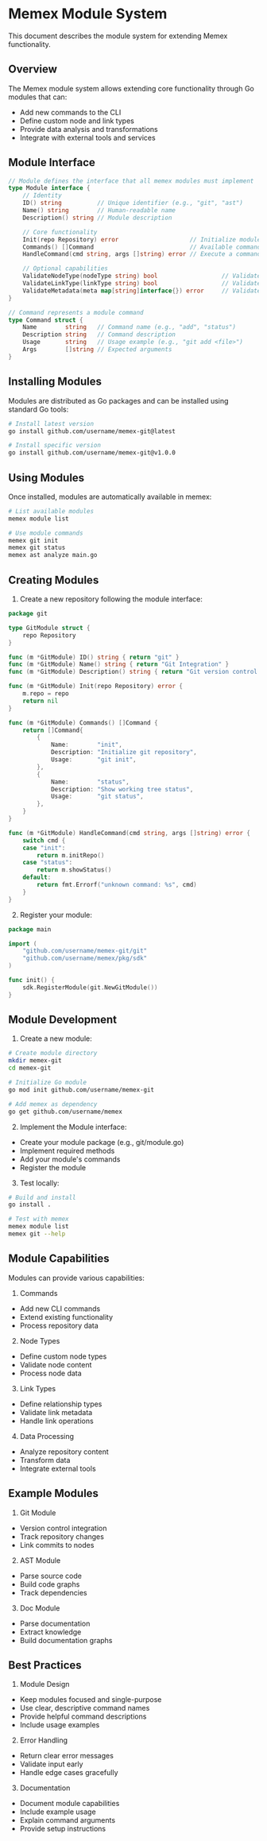 # Memex Module System

This document describes the module system for extending Memex functionality.

## Overview

The Memex module system allows extending core functionality through Go modules that can:
- Add new commands to the CLI
- Define custom node and link types
- Provide data analysis and transformations
- Integrate with external tools and services

## Module Interface

```go
// Module defines the interface that all memex modules must implement
type Module interface {
    // Identity
    ID() string          // Unique identifier (e.g., "git", "ast")
    Name() string        // Human-readable name
    Description() string // Module description

    // Core functionality
    Init(repo Repository) error                    // Initialize module with repository
    Commands() []Command                           // Available commands
    HandleCommand(cmd string, args []string) error // Execute a command

    // Optional capabilities
    ValidateNodeType(nodeType string) bool                  // Validate node types
    ValidateLinkType(linkType string) bool                  // Validate link types
    ValidateMetadata(meta map[string]interface{}) error     // Validate metadata
}

// Command represents a module command
type Command struct {
    Name        string   // Command name (e.g., "add", "status")
    Description string   // Command description
    Usage       string   // Usage example (e.g., "git add <file>")
    Args        []string // Expected arguments
}
```

## Installing Modules

Modules are distributed as Go packages and can be installed using standard Go tools:

```bash
# Install latest version
go install github.com/username/memex-git@latest

# Install specific version
go install github.com/username/memex-git@v1.0.0
```

## Using Modules

Once installed, modules are automatically available in memex:

```bash
# List available modules
memex module list

# Use module commands
memex git init
memex git status
memex ast analyze main.go
```

## Creating Modules

1. Create a new repository following the module interface:

```go
package git

type GitModule struct {
    repo Repository
}

func (m *GitModule) ID() string { return "git" }
func (m *GitModule) Name() string { return "Git Integration" }
func (m *GitModule) Description() string { return "Git version control integration" }

func (m *GitModule) Init(repo Repository) error {
    m.repo = repo
    return nil
}

func (m *GitModule) Commands() []Command {
    return []Command{
        {
            Name:        "init",
            Description: "Initialize git repository",
            Usage:       "git init",
        },
        {
            Name:        "status",
            Description: "Show working tree status",
            Usage:       "git status",
        },
    }
}

func (m *GitModule) HandleCommand(cmd string, args []string) error {
    switch cmd {
    case "init":
        return m.initRepo()
    case "status":
        return m.showStatus()
    default:
        return fmt.Errorf("unknown command: %s", cmd)
    }
}
```

2. Register your module:

```go
package main

import (
    "github.com/username/memex-git/git"
    "github.com/username/memex/pkg/sdk"
)

func init() {
    sdk.RegisterModule(git.NewGitModule())
}
```

## Module Development

1. Create a new module:
```bash
# Create module directory
mkdir memex-git
cd memex-git

# Initialize Go module
go mod init github.com/username/memex-git

# Add memex as dependency
go get github.com/username/memex
```

2. Implement the Module interface:
- Create your module package (e.g., git/module.go)
- Implement required methods
- Add your module's commands
- Register the module

3. Test locally:
```bash
# Build and install
go install .

# Test with memex
memex module list
memex git --help
```

## Module Capabilities

Modules can provide various capabilities:

1. Commands
- Add new CLI commands
- Extend existing functionality
- Process repository data

2. Node Types
- Define custom node types
- Validate node content
- Process node data

3. Link Types
- Define relationship types
- Validate link metadata
- Handle link operations

4. Data Processing
- Analyze repository content
- Transform data
- Integrate external tools

## Example Modules

1. Git Module
- Version control integration
- Track repository changes
- Link commits to nodes

2. AST Module
- Parse source code
- Build code graphs
- Track dependencies

3. Doc Module
- Parse documentation
- Extract knowledge
- Build documentation graphs

## Best Practices

1. Module Design
- Keep modules focused and single-purpose
- Use clear, descriptive command names
- Provide helpful command descriptions
- Include usage examples

2. Error Handling
- Return clear error messages
- Validate input early
- Handle edge cases gracefully

3. Documentation
- Document module capabilities
- Include example usage
- Explain command arguments
- Provide setup instructions
